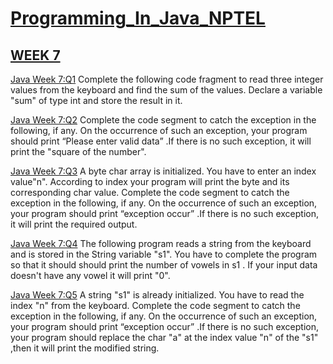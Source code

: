 # [Programming_In_Java_NPTEL](https://github.com/omunite215/NPTEL-Programming-in-Java-Ultimate-Guide)


## [WEEK 7](https://github.com/omunite215/NPTEL-Programming-in-Java-Ultimate-Guide/tree/WEEK-7)

  [Java Week 7:Q1](https://github.com/omunite215/NPTEL-Programming-in-Java-Ultimate-Guide/tree/WEEK-7/Week7Assignment1.java) Complete the following code fragment to read three integer values from the keyboard and find the sum of the values. Declare a variable "sum" of type int and store the result in it.
  
  [Java Week 7:Q2](https://github.com/omunite215/NPTEL-Programming-in-Java-Ultimate-Guide/tree/WEEK-7/Week7Assignment2.java) Complete the code segment to catch the exception in the following, if any. On the occurrence of such an exception, your program should print “Please enter valid data” .If there is no such exception, it will print the "square of the number".
  
  [Java Week 7:Q3](https://github.com/omunite215/NPTEL-Programming-in-Java-Ultimate-Guide/tree/WEEK-7/Week7Assignment3.java) A byte char array is initialized. You have to enter an index value"n". According to index your program will print the byte and its corresponding char value.
Complete the code segment to catch the exception in the following, if any. On the occurrence of such an exception, your program should print “exception occur” .If there is no such exception, it will print the required output.
  
  [Java Week 7:Q4](https://github.com/omunite215/NPTEL-Programming-in-Java-Ultimate-Guide/tree/WEEK-7/Week7Assignment4.java) The following program reads a string from the keyboard and is stored in the String variable "s1". You have to complete the program so that it should should print the number of vowels in s1 . If your input data doesn't have any vowel it will print "0".

  [Java Week 7:Q5](https://github.com/omunite215/NPTEL-Programming-in-Java-Ultimate-Guide/tree/WEEK-7/Week7Assignment5.java) A string "s1" is already initialized. You have to read the index "n"  from the keyboard. Complete the code segment to catch the exception in the following, if any. On the occurrence of such an exception, your program should print “exception occur” .If there is no such exception, your program should replace the char "a" at the index value "n" of the "s1" ,then it will print the modified string.